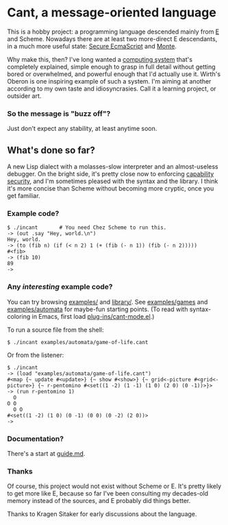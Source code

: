 # Cant, a message-oriented language

This is a hobby project: a programming language descended mainly from
[E](http://erights.org/) and Scheme. Nowadays there are at least two
more-direct E descendants, in a much more useful state: [Secure
EcmaScript](https://github.com/Agoric/SES) and
[Monte](https://monte.readthedocs.io/en/latest/).

Why make this, then? I've long wanted a [computing
system](https://github.com/darius/cant/blob/master/system-goals.md)
that's completely explained, simple enough to grasp in full detail
without getting bored or overwhelmed, and powerful enough that I'd
actually use it. Wirth's Oberon is one inspiring example of such a
system. I'm aiming at another according to my own taste and
idiosyncrasies. Call it a learning project, or outsider art.

### So the message is "buzz off"?

Just don't expect any stability, at least anytime soon.

## What's done so far?

A new Lisp dialect with a molasses-slow interpreter and an
almost-useless debugger. On the bright side, it's pretty close now to
enforcing [capability
security](http://habitatchronicles.com/2017/05/what-are-capabilities/),
and I'm sometimes pleased with the syntax and the library. I think
it's more concise than Scheme without becoming more cryptic, once you
get familiar.

### Example code?

```
$ ./incant       # You need Chez Scheme to run this.
-> (out .say "Hey, world.\n")
Hey, world.
-> (to (fib n) (if (< n 2) 1 (+ (fib (- n 1)) (fib (- n 2)))))
#<fib>
-> (fib 10)
89
-> 
```

### Any *interesting* example code?

You can try browsing
[examples/](https://github.com/darius/cant/tree/master/eg) and
[library/](https://github.com/darius/cant/tree/master/library). See
[examples/games](https://github.com/darius/cant/tree/master/examples/games) and
[examples/automata](https://github.com/darius/cant/tree/master/examples/automata)
for maybe-fun starting points. (To read with syntax-coloring in Emacs,
first load
[plug-ins/cant-mode.el](https://github.com/darius/cant/blob/master/plug-ins/cant-mode.el).)

To run a source file from the shell:

```
$ ./incant examples/automata/game-of-life.cant
```

Or from the listener:

```
$ ./incant
-> (load "examples/automata/game-of-life.cant")
#<map {~ update #<update>} {~ show #<show>} {~ grid<-picture #<grid<-picture>} {~ r-pentomino #<set((1 -2) (1 -1) (1 0) (2 0) (0 -1))>}>
-> (run r-pentomino 1)
  O   
O O   
  O O 
#<set((1 -2) (1 0) (0 -1) (0 0) (0 -2) (2 0))>
-> 
```

### Documentation?

There's a start at
[guide.md](https://github.com/darius/cant/blob/master/guide.md).

### Thanks

Of course, this project would not exist without Scheme or E. It's
pretty likely to get more like E, because so far I've been consulting
my decades-old memory instead of the sources, and E probably did
things better.

Thanks to Kragen Sitaker for early discussions about the language.
